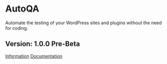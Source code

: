 # AutoQA
Automate the testing of your WordPress sites and plugins without the need for coding.

## Version: 1.0.0 Pre-Beta

[Information](https://julsterobias.github.io/autoqa/)
[Documentation](https://julsterobias.github.io/autoqa/documentation/)
